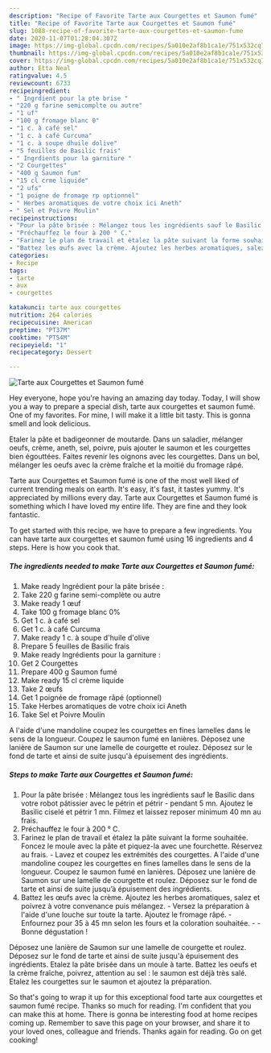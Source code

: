 ```yaml
---
description: "Recipe of Favorite Tarte aux Courgettes et Saumon fumé"
title: "Recipe of Favorite Tarte aux Courgettes et Saumon fumé"
slug: 1088-recipe-of-favorite-tarte-aux-courgettes-et-saumon-fume
date: 2020-11-07T01:28:04.307Z
image: https://img-global.cpcdn.com/recipes/5a010e2af8b1ca1e/751x532cq70/tarte-aux-courgettes-et-saumon-fume-photo-principale-de-la-recette.jpg
thumbnail: https://img-global.cpcdn.com/recipes/5a010e2af8b1ca1e/751x532cq70/tarte-aux-courgettes-et-saumon-fume-photo-principale-de-la-recette.jpg
cover: https://img-global.cpcdn.com/recipes/5a010e2af8b1ca1e/751x532cq70/tarte-aux-courgettes-et-saumon-fume-photo-principale-de-la-recette.jpg
author: Etta Neal
ratingvalue: 4.5
reviewcount: 6733
recipeingredient:
- " Ingrdient pour la pte brise "
- "220 g farine semicomplte ou autre"
- "1 uf"
- "100 g fromage blanc 0"
- "1 c. à café sel"
- "1 c. à café Curcuma"
- "1 c. à soupe dhuile dolive"
- "5 feuilles de Basilic frais"
- " Ingrdients pour la garniture "
- "2 Courgettes"
- "400 g Saumon fum"
- "15 cl crme liquide"
- "2 ufs"
- "1 poigne de fromage rp optionnel"
- " Herbes aromatiques de votre choix ici Aneth"
- " Sel et Poivre Moulin"
recipeinstructions:
- "Pour la pâte brisée : Mélangez tous les ingrédients sauf le Basilic dans votre robot pâtissier avec le pétrin et pétrir pendant 5 mn. Ajoutez le Basilic ciselé et pétrir 1 mn. Filmez et laissez reposer minimum 40 mn au frais."
- "Préchauffez le four à 200 ° C."
- "Farinez le plan de travail et étalez la pâte suivant la forme souhaitée. Foncez le moule avec la pâte et piquez-la avec une fourchette. Réservez au frais. Lavez et coupez les extrémités des courgettes. A l&#39;aide d&#39;une mandoline coupez les courgettes en fines lamelles dans le sens de la longueur. Coupez le saumon fumé en lanières. Déposez une lanière de Saumon sur une lamelle de courgette et roulez. Déposez sur le fond de tarte et ainsi de suite jusqu’à épuisement des ingrédients."
- "Battez les œufs avec la crème. Ajoutez les herbes aromatiques, salez et poivrez à votre convenance puis mélangez. Versez la préparation à l&#39;aide d&#39;une louche sur toute la tarte. Ajoutez le fromage râpé. Enfournez pour 35 à 45 mn selon les fours et la coloration souhaitée.  Bonne dégustation !"
categories:
- Recipe
tags:
- tarte
- aux
- courgettes

katakunci: tarte aux courgettes 
nutrition: 264 calories
recipecuisine: American
preptime: "PT37M"
cooktime: "PT54M"
recipeyield: "1"
recipecategory: Dessert

---
```



![Tarte aux Courgettes et Saumon fumé](https://img-global.cpcdn.com/recipes/5a010e2af8b1ca1e/751x532cq70/tarte-aux-courgettes-et-saumon-fume-photo-principale-de-la-recette.jpg)

Hey everyone, hope you're having an amazing day today. Today, I will show you a way to prepare a special dish, tarte aux courgettes et saumon fumé. One of my favorites. For mine, I will make it a little bit tasty. This is gonna smell and look delicious.

Etaler la pâte et badigeonner de moutarde. Dans un saladier, mélanger oeufs, crème, aneth, sel, poivre, puis ajouter le saumon et les courgettes bien égouttées. Faites revenir les oignons avec les courgettes. Dans un bol, mélanger les oeufs avec la crème fraîche et la moitié du fromage râpé.

Tarte aux Courgettes et Saumon fumé is one of the most well liked of current trending meals on earth. It's easy, it's fast, it tastes yummy. It's appreciated by millions every day. Tarte aux Courgettes et Saumon fumé is something which I have loved my entire life. They are fine and they look fantastic.


To get started with this recipe, we have to prepare a few ingredients. You can have tarte aux courgettes et saumon fumé using 16 ingredients and 4 steps. Here is how you cook that.

<!--inarticleads1-->

##### The ingredients needed to make Tarte aux Courgettes et Saumon fumé:

1. Make ready  Ingrédient pour la pâte brisée :
1. Take 220 g farine semi-complète ou autre
1. Make ready 1 œuf
1. Take 100 g fromage blanc 0%
1. Get 1 c. à café sel
1. Get 1 c. à café Curcuma
1. Make ready 1 c. à soupe d&#39;huile d&#39;olive
1. Prepare 5 feuilles de Basilic frais
1. Make ready  Ingrédients pour la garniture :
1. Get 2 Courgettes
1. Prepare 400 g Saumon fumé
1. Make ready 15 cl crème liquide
1. Take 2 œufs
1. Get 1 poignée de fromage râpé (optionnel)
1. Take  Herbes aromatiques de votre choix ici Aneth
1. Take  Sel et Poivre Moulin


A l&#39;aide d&#39;une mandoline coupez les courgettes en fines lamelles dans le sens de la longueur. Coupez le saumon fumé en lanières. Déposez une lanière de Saumon sur une lamelle de courgette et roulez. Déposez sur le fond de tarte et ainsi de suite jusqu&#39;à épuisement des ingrédients. 

<!--inarticleads2-->

##### Steps to make Tarte aux Courgettes et Saumon fumé:

1. Pour la pâte brisée : Mélangez tous les ingrédients sauf le Basilic dans votre robot pâtissier avec le pétrin et pétrir - pendant 5 mn. Ajoutez le Basilic ciselé et pétrir 1 mn. Filmez et laissez reposer minimum 40 mn au frais.
1. Préchauffez le four à 200 ° C.
1. Farinez le plan de travail et étalez la pâte suivant la forme souhaitée. Foncez le moule avec la pâte et piquez-la avec une fourchette. Réservez au frais. - Lavez et coupez les extrémités des courgettes. A l&#39;aide d&#39;une mandoline coupez les courgettes en fines lamelles dans le sens de la longueur. Coupez le saumon fumé en lanières. Déposez une lanière de Saumon sur une lamelle de courgette et roulez. Déposez sur le fond de tarte et ainsi de suite jusqu’à épuisement des ingrédients.
1. Battez les œufs avec la crème. Ajoutez les herbes aromatiques, salez et poivrez à votre convenance puis mélangez. - Versez la préparation à l&#39;aide d&#39;une louche sur toute la tarte. Ajoutez le fromage râpé. - Enfournez pour 35 à 45 mn selon les fours et la coloration souhaitée. -  - Bonne dégustation !


Déposez une lanière de Saumon sur une lamelle de courgette et roulez. Déposez sur le fond de tarte et ainsi de suite jusqu&#39;à épuisement des ingrédients. Etalez la pâte brisée dans un moule à tarte. Battez les oeufs et la crème fraîche, poivrez, attention au sel : le saumon est déjà très salé. Etalez les courgettes sur le saumon et ajoutez la préparation. 

So that's going to wrap it up for this exceptional food tarte aux courgettes et saumon fumé recipe. Thanks so much for reading. I'm confident that you can make this at home. There is gonna be interesting food at home recipes coming up. Remember to save this page on your browser, and share it to your loved ones, colleague and friends. Thanks again for reading. Go on get cooking!
